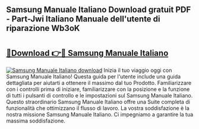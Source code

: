 ## Samsung Manuale Italiano Download gratuit PDF - Part-Jwi Italiano Manuale dell'utente di riparazione Wb3oK

# <h2><a href="http://dfgwqq.blite.top/?on=Samsung+Manuale+Italiano">🔗Download 👉🔴 Samsung Manuale Italiano</a></h2>

[![Samsung Manuale Italiano download](https://i.imgur.com/lujVjoI.png)](http://dfgwqq.blite.top/?on=Samsung+Manuale+Italiano)
Inizia il tuo viaggio oggi con Samsung Manuale Italiano! Questa guida per l'utente include una guida dettagliata per aiutarti a ottenere il massimo dal tuo Prodotto. Familiarizzare con i controlli prima di iniziare, familiarizzare con la posizione e la funzione di tutti i pulsanti di controllo e le impostazioni sul Samsung Manuale Italiano. Questo straordinario Samsung Manuale Italiano offre una Suite completa di funzionalità che ottimizzano il flusso di lavoro. La vostra soddisfazione è la nostra missione Samsung Manuale Italiano. Ci impegniamo a garantire la tua massima soddisfazione.
